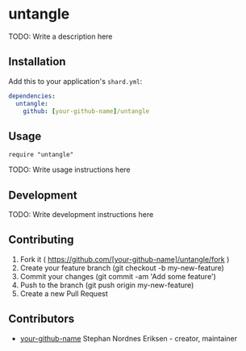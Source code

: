 # untangle

TODO: Write a description here

## Installation


Add this to your application's `shard.yml`:

```yaml
dependencies:
  untangle:
    github: [your-github-name]/untangle
```


## Usage


```crystal
require "untangle"
```


TODO: Write usage instructions here

## Development

TODO: Write development instructions here

## Contributing

1. Fork it ( https://github.com/[your-github-name]/untangle/fork )
2. Create your feature branch (git checkout -b my-new-feature)
3. Commit your changes (git commit -am 'Add some feature')
4. Push to the branch (git push origin my-new-feature)
5. Create a new Pull Request

## Contributors

- [your-github-name](https://github.com/[your-github-name]) Stephan Nordnes Eriksen - creator, maintainer
